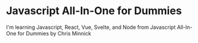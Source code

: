 # Javascript All-In-One for Dummies

I'm learning Javascript, React, Vue, Svelte, and Node
from Javascript All-In-One for Dummies by Chris Minnick
